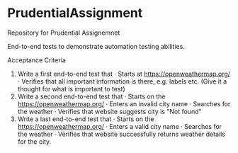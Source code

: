 # PrudentialAssignment
Repository for Prudential Assignemnet

End-to-end tests to demonstrate automation testing abilities.

Acceptance Criteria

1.  Write a first end-to-end test that
    · Starts at https://openweathermap.org/
    · Verifies that all important information is there, e.g.  labels etc. (Give it a thought for what is important to test)
2.  Write a second end-to-end test that
    · Starts on the https://openweathermap.org/
    · Enters an invalid city name
    · Searches for the weather
    · Verifies that website suggests city is "Not found"
3.  Write a last end-to-end test that
    · Starts on the https://openweathermap.org/
    · Enters a valid city name
    · Searches for the weather
    · Verifies that website successfully returns weather details for the city.
